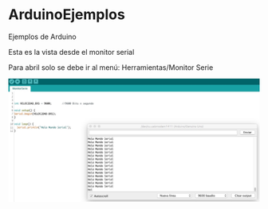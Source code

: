 # ArduinoEjemplos
Ejemplos de Arduino


Esta es la vista desde el monitor serial

Para abril solo se debe ir al menú: Herramientas/Monitor Serie

<img src="/MonitorSerial/MonitorSerial.jpeg"/>
